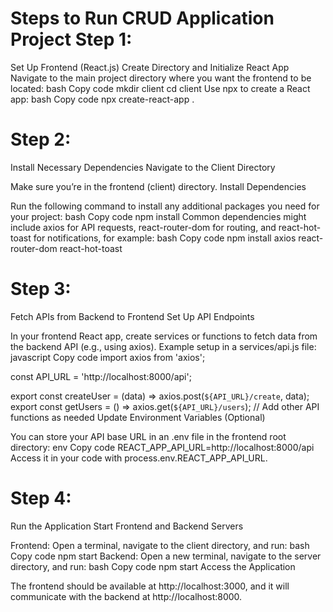 Steps to Run CRUD Application Project
Step 1: 
===
Set Up Frontend (React.js)
Create Directory and Initialize React App
Navigate to the main project directory where you want the frontend to be located:
bash
Copy code
mkdir client
cd client
Use npx to create a React app:
bash
Copy code
npx create-react-app .

Step 2: 
====
Install Necessary Dependencies
Navigate to the Client Directory

Make sure you’re in the frontend (client) directory.
Install Dependencies

Run the following command to install any additional packages you need for your project:
bash
Copy code
npm install
Common dependencies might include axios for API requests, react-router-dom for routing, and react-hot-toast for notifications, for example:
bash
Copy code
npm install axios react-router-dom react-hot-toast

Step 3:
===
Fetch APIs from Backend to Frontend
Set Up API Endpoints

In your frontend React app, create services or functions to fetch data from the backend API (e.g., using axios).
Example setup in a services/api.js file:
javascript
Copy code
import axios from 'axios';

const API_URL = 'http://localhost:8000/api';

export const createUser = (data) => axios.post(`${API_URL}/create`, data);
export const getUsers = () => axios.get(`${API_URL}/users`);
// Add other API functions as needed
Update Environment Variables (Optional)

You can store your API base URL in an .env file in the frontend root directory:
env
Copy code
REACT_APP_API_URL=http://localhost:8000/api
Access it in your code with process.env.REACT_APP_API_URL.

Step 4:
===
Run the Application
Start Frontend and Backend Servers

Frontend: Open a terminal, navigate to the client directory, and run:
bash
Copy code
npm start
Backend: Open a new terminal, navigate to the server directory, and run:
bash
Copy code
npm start
Access the Application

The frontend should be available at http://localhost:3000, and it will communicate with the backend at http://localhost:8000.
